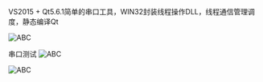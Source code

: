 VS2015 + Qt5.6.1简单的串口工具，WIN32封装线程操作DLL，线程通信管理调度，静态编译Qt

![ABC](http://images2015.cnblogs.com/blog/524932/201707/524932-20170704100844003-856740512.png) 

串口测试
![ABC](http://images2015.cnblogs.com/blog/524932/201707/524932-20170704094404722-1901158635.png) 

![ABC](http://images2015.cnblogs.com/blog/524932/201707/524932-20170704094607612-1758758454.png) 
